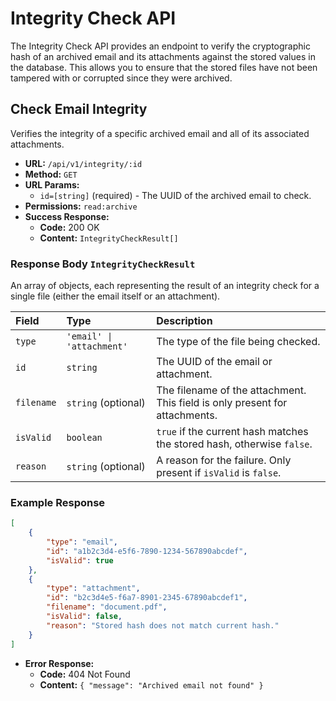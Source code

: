 # Integrity Check API

The Integrity Check API provides an endpoint to verify the cryptographic hash of an archived email and its attachments against the stored values in the database. This allows you to ensure that the stored files have not been tampered with or corrupted since they were archived.

## Check Email Integrity

Verifies the integrity of a specific archived email and all of its associated attachments.

- **URL:** `/api/v1/integrity/:id`
- **Method:** `GET`
- **URL Params:**
    - `id=[string]` (required) - The UUID of the archived email to check.
- **Permissions:** `read:archive`
- **Success Response:**
    - **Code:** 200 OK
    - **Content:** `IntegrityCheckResult[]`

### Response Body `IntegrityCheckResult`

An array of objects, each representing the result of an integrity check for a single file (either the email itself or an attachment).

| Field      | Type                      | Description                                                                 |
| :--------- | :------------------------ | :-------------------------------------------------------------------------- |
| `type`     | `'email' \| 'attachment'` | The type of the file being checked.                                         |
| `id`       | `string`                  | The UUID of the email or attachment.                                        |
| `filename` | `string` (optional)       | The filename of the attachment. This field is only present for attachments. |
| `isValid`  | `boolean`                 | `true` if the current hash matches the stored hash, otherwise `false`.      |
| `reason`   | `string` (optional)       | A reason for the failure. Only present if `isValid` is `false`.             |

### Example Response

```json
[
	{
		"type": "email",
		"id": "a1b2c3d4-e5f6-7890-1234-567890abcdef",
		"isValid": true
	},
	{
		"type": "attachment",
		"id": "b2c3d4e5-f6a7-8901-2345-67890abcdef1",
		"filename": "document.pdf",
		"isValid": false,
		"reason": "Stored hash does not match current hash."
	}
]
```

- **Error Response:**
    - **Code:** 404 Not Found
    - **Content:** `{ "message": "Archived email not found" }`
